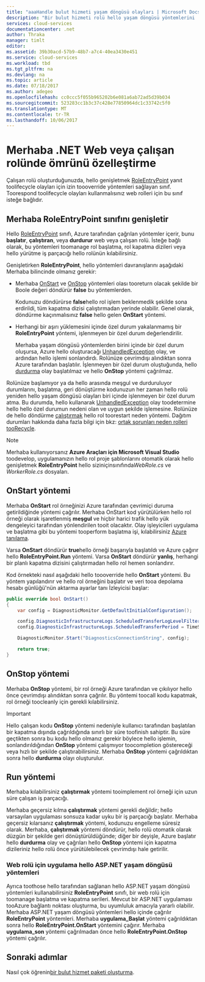 ```yaml
---
title: "aaaHandle bulut hizmeti yaşam döngüsü olayları | Microsoft Docs"
description: "Bir bulut hizmeti rolü hello yaşam döngüsü yöntemlerini .NET içinde nasıl kullanılacağını öğrenin"
services: cloud-services
documentationcenter: .net
author: Thraka
manager: timlt
editor: 
ms.assetid: 39b30acd-57b9-48b7-a7c4-40ea3430e451
ms.service: cloud-services
ms.workload: tbd
ms.tgt_pltfrm: na
ms.devlang: na
ms.topic: article
ms.date: 07/18/2017
ms.author: adegeo
ms.openlocfilehash: cc0ccc5f055b965202b6e081a6ab72ad5d39b034
ms.sourcegitcommit: 523283cc1b3c37c428e77850964dc1c33742c5f0
ms.translationtype: MT
ms.contentlocale: tr-TR
ms.lasthandoff: 10/06/2017
---
```

# <a name="customize-hello-lifecycle-of-a-web-or-worker-role-in-net"></a>Merhaba .NET Web veya çalışan rolünde ömrünü özelleştirme
Çalışan rolü oluşturduğunuzda, hello genişletmek [RoleEntryPoint](https://msdn.microsoft.com/library/azure/microsoft.windowsazure.serviceruntime.roleentrypoint.aspx) yanıt toolifecycle olayları için izin toooverride yöntemleri sağlayan sınıf. Toorespond toolifecycle olayları kullanmalısınız web rolleri için bu sınıf isteğe bağlıdır.

## <a name="extend-hello-roleentrypoint-class"></a>Merhaba RoleEntryPoint sınıfını genişletir
Hello [RoleEntryPoint](https://msdn.microsoft.com/library/azure/microsoft.windowsazure.serviceruntime.roleentrypoint.aspx) sınıfı, Azure tarafından çağrılan yöntemler içerir, bunu **başlatır**, **çalıştıran**, veya **durdurur** web veya çalışan rolü. İsteğe bağlı olarak, bu yöntemleri toomanage rol başlatma, rol kapatma dizileri veya hello yürütme iş parçacığı hello rolünün kılabilirsiniz. 

Genişletirken **RoleEntryPoint**, hello yöntemleri davranışlarını aşağıdaki Merhaba bilincinde olmanız gerekir:

* Merhaba [OnStart](https://msdn.microsoft.com/library/azure/microsoft.windowsazure.serviceruntime.roleentrypoint.onstart.aspx) ve [OnStop](https://msdn.microsoft.com/library/azure/microsoft.windowsazure.serviceruntime.roleentrypoint.onstop.aspx) yöntemleri olası tooreturn olacak şekilde bir Boole değeri döndürür **false** bu yöntemlerden.
  
   Kodunuzu döndürürse **false**hello rol işlem beklenmedik şekilde sona erdirildi, tüm kapatma dizisi çalıştırmadan yerinde olabilir. Genel olarak, döndürme kaçınmalısınız **false** hello gelen **OnStart** yöntemi.
* Herhangi bir aşırı yüklemesini içinde özel durum yakalanmamış bir **RoleEntryPoint** yöntemi, işlenmeyen bir özel durum değerlendirilir.
  
   Merhaba yaşam döngüsü yöntemlerden birini içinde bir özel durum oluşursa, Azure hello oluşturacağı [UnhandledException](https://msdn.microsoft.com/library/system.appdomain.unhandledexception.aspx) olay, ve ardından hello işlemi sonlandırdı. Rolünüze çevrimdışı alındıktan sonra Azure tarafından başlatılır. İşlenmeyen bir özel durum oluştuğunda, hello [durdurma](https://msdn.microsoft.com/library/azure/microsoft.windowsazure.serviceruntime.roleenvironment.stopping.aspx) olay başlatılmaz ve hello **OnStop** yöntemi çağrılmaz.

Rolünüze başlamıyor ya da hello arasında meşgul ve durduruluyor durumlarını, başlatma, geri dönüştürme kodunuzun her zaman hello rolü yeniden hello yaşam döngüsü olayları biri içinde işlenmeyen bir özel durum atma. Bu durumda, hello kullanarak [UnhandledException](https://msdn.microsoft.com/library/system.appdomain.unhandledexception.aspx) olay toodetermine hello hello özel durumun nedeni olan ve uygun şekilde işlemesine. Rolünüze de hello döndürme [çalıştırmak](https://msdn.microsoft.com/library/azure/microsoft.windowsazure.serviceruntime.roleentrypoint.run.aspx) hello rol toorestart neden yöntemi. Dağıtım durumları hakkında daha fazla bilgi için bkz: [ortak sorunları neden rolleri tooRecycle](cloud-services-troubleshoot-common-issues-which-cause-roles-recycle.md).

> [!NOTE]
> Merhaba kullanıyorsanız **Azure Araçları için Microsoft Visual Studio** toodevelop, uygulamanızın hello rol proje şablonlarını otomatik olarak hello genişletmek **RoleEntryPoint** hello siziniçinsınıfında*WebRole.cs* ve *WorkerRole.cs* dosyaları.
> 
> 

## <a name="onstart-method"></a>OnStart yöntemi
Merhaba **OnStart** rol örneğinizi Azure tarafından çevrimiçi duruma getirildiğinde yöntemi çağrılır. Merhaba OnStart kod yürütülürken hello rol örneği olarak işaretlenmiş **meşgul** ve hiçbir harici trafik hello yük dengeleyici tarafından yönlendirilen tooit olacaktır. Olay işleyicileri uygulama ve başlatma gibi bu yöntemi tooperform başlatma işi, kılabilirsiniz [Azure tanılama](cloud-services-how-to-monitor.md).

Varsa **OnStart** döndürür **true**hello örneği başarıyla başlatıldı ve Azure çağırır hello **RoleEntryPoint.Run** yöntemi. Varsa **OnStart** döndürür **yanlış**, herhangi bir planlı kapatma dizisini çalıştırmadan hello rol hemen sonlandırır.

Kod örnekteki nasıl aşağıdaki hello toooverride hello **OnStart** yöntemi. Bu yöntem yapılandırır ve hello rol örneğini başlatır ve veri tooa depolama hesabı günlüğü'nün aktarma ayarlar tanı İzleyicisi başlar:

```csharp
public override bool OnStart()
{
    var config = DiagnosticMonitor.GetDefaultInitialConfiguration();

    config.DiagnosticInfrastructureLogs.ScheduledTransferLogLevelFilter = LogLevel.Error;
    config.DiagnosticInfrastructureLogs.ScheduledTransferPeriod = TimeSpan.FromMinutes(5);

    DiagnosticMonitor.Start("DiagnosticsConnectionString", config);

    return true;
}
```

## <a name="onstop-method"></a>OnStop yöntemi
Merhaba **OnStop** yöntemi, bir rol örneği Azure tarafından ve çıkılıyor hello önce çevrimdışı alındıktan sonra çağrılır. Bu yöntemi toocall kodu kapatmak, rol örneği toocleanly için gerekli kılabilirsiniz.

> [!IMPORTANT]
> Hello çalışan kodu **OnStop** yöntemi nedeniyle kullanıcı tarafından başlatılan bir kapatma dışında çağrıldığında sınırlı bir süre toofinish sahiptir. Bu süre geçtikten sonra bu kodu hello olmanız gerekir böylece hello işlemin, sonlandırıldığından **OnStop** yöntemi çalışmıyor toocompletion göstereceği veya hızlı bir şekilde çalıştırabilirsiniz. Merhaba **OnStop** yöntemi çağrıldıktan sonra hello **durdurma** olayı oluşturulur.
> 
> 

## <a name="run-method"></a>Run yöntemi
Merhaba kılabilirsiniz **çalıştırmak** yöntemi tooimplement rol örneği için uzun süre çalışan iş parçacığı.

Merhaba geçersiz kılma **çalıştırmak** yöntemi gerekli değildir; hello varsayılan uygulaması sonsuza kadar uyku bir iş parçacığı başlatır. Merhaba geçersiz kılarsanız **çalıştırmak** yöntemi, kodunuzu engelleme süresiz olarak. Merhaba, **çalıştırmak** yöntemi döndürür, hello rolü otomatik olarak düzgün bir şekilde geri dönüştürüldüğünde; diğer bir deyişle, Azure başlatır hello **durdurma** olay ve çağrıları hello **OnStop** yöntemi için kapatma dizileriniz hello rolü önce yürütülebilecek çevrimdışı hale getirilir.

### <a name="implementing-hello-aspnet-lifecycle-methods-for-a-web-role"></a>Web rolü için uygulama hello ASP.NET yaşam döngüsü yöntemleri
Ayrıca toothose hello tarafından sağlanan hello ASP.NET yaşam döngüsü yöntemleri kullanabilirsiniz **RoleEntryPoint** sınıfı, bir web rolü için toomanage başlatma ve kapatma serileri. Mevcut bir ASP.NET uygulaması tooAzure bağlantı noktası oluşturma, bu uyumluluk amacıyla yararlı olabilir. Merhaba ASP.NET yaşam döngüsü yöntemleri hello içinde çağrılır **RoleEntryPoint** yöntemleri. Merhaba **uygulama\_Başlat** yöntemi çağrıldıktan sonra hello **RoleEntryPoint.OnStart** yöntemini çağırır. Merhaba **uygulama\_son** yöntemi çağrılmadan önce hello **RoleEntryPoint.OnStop** yöntemi çağrılır.

## <a name="next-steps"></a>Sonraki adımlar
Nasıl çok öğrenin[bir bulut hizmet paketi oluşturma](cloud-services-model-and-package.md).

